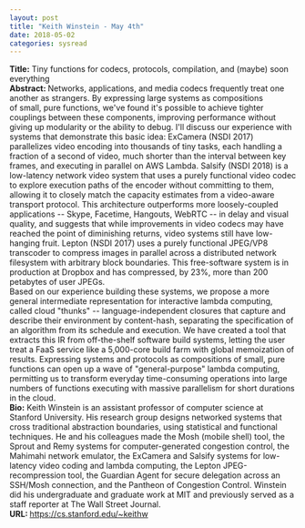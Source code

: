 ```yaml
---
layout: post
title: "Keith Winstein - May 4th"
date: 2018-05-02
categories: sysread
---
```


<div><b><span class="m_-1140695620685125333gmail-m_4217188978296561854m_7086199247065314321m_-1756002666923238148m_6930741722734120551m_-2676619759779797200gmail-m_6873584301303738639m_-5562556801080157533m_9062468828039379482m_1890254933304839679m_2540224121291711187gmail-m_-3626702549738014016m_-4070806846844993417m_4866937952561356940m_-415178483792580610gmail-il">Title</span>:</b> <span class="m_-1140695620685125333gmail-m_4217188978296561854m_7086199247065314321m_-1756002666923238148m_6930741722734120551m_-2676619759779797200gmail-m_6873584301303738639m_-5562556801080157533m_9062468828039379482m_1890254933304839679m_2540224121291711187gmail-m_-3626702549738014016m_-4070806846844993417m_4866937952561356940m_-415178483792580610gmail-m_-2679846717237855183m_-1654516190647764350m_9087084305778533531gmail-m_-2309447143115731386m_-4667819924276542904m_333596008630822786m_7034966524017935000gmail-m_2754890383251391096gmail-m_2472369615989676179m_-3995476691873501897gmail-m_-1895149353798262001gmail-m_-6286025009719978237m_-7326618503717066781m_-4501346701313019380m_-7664688795473214982m_7061827329169313075gmail-il">Tiny</span> <span class="m_-1140695620685125333gmail-m_4217188978296561854m_7086199247065314321m_-1756002666923238148m_6930741722734120551m_-2676619759779797200gmail-m_6873584301303738639m_-5562556801080157533m_9062468828039379482m_1890254933304839679m_2540224121291711187gmail-m_-3626702549738014016m_-4070806846844993417m_4866937952561356940m_-415178483792580610gmail-m_-2679846717237855183m_-1654516190647764350m_9087084305778533531gmail-m_-2309447143115731386m_-4667819924276542904m_333596008630822786m_7034966524017935000gmail-m_2754890383251391096gmail-m_2472369615989676179m_-3995476691873501897gmail-m_-1895149353798262001gmail-m_-6286025009719978237m_-7326618503717066781m_-4501346701313019380m_-7664688795473214982m_7061827329169313075gmail-il">functions</span> for codecs, protocols, compilation, and (maybe) soon everything</div>
<div></div>
<div>
<div><b><span class="m_-1140695620685125333gmail-m_4217188978296561854m_7086199247065314321m_-1756002666923238148m_6930741722734120551m_-2676619759779797200gmail-m_6873584301303738639m_-5562556801080157533m_9062468828039379482m_1890254933304839679m_2540224121291711187gmail-m_-3626702549738014016m_-4070806846844993417m_4866937952561356940m_-415178483792580610gmail-il">Abstract</span>: </b>Networks, applications, and media codecs frequently treat one another as strangers. By expressing large systems as compositions of <span class="m_-1140695620685125333gmail-m_4217188978296561854m_7086199247065314321m_-1756002666923238148m_6930741722734120551m_-2676619759779797200gmail-m_6873584301303738639m_-5562556801080157533m_9062468828039379482m_1890254933304839679m_2540224121291711187gmail-m_-3626702549738014016m_-4070806846844993417m_4866937952561356940m_-415178483792580610gmail-m_-2679846717237855183m_-1654516190647764350m_9087084305778533531gmail-m_-2309447143115731386m_-4667819924276542904m_333596008630822786m_7034966524017935000gmail-m_2754890383251391096gmail-m_2472369615989676179m_-3995476691873501897gmail-m_-1895149353798262001gmail-m_-6286025009719978237m_-7326618503717066781m_-4501346701313019380m_-7664688795473214982m_7061827329169313075gmail-il">small,</span> pure <span class="m_-1140695620685125333gmail-m_4217188978296561854m_7086199247065314321m_-1756002666923238148m_6930741722734120551m_-2676619759779797200gmail-m_6873584301303738639m_-5562556801080157533m_9062468828039379482m_1890254933304839679m_2540224121291711187gmail-m_-3626702549738014016m_-4070806846844993417m_4866937952561356940m_-415178483792580610gmail-m_-2679846717237855183m_-1654516190647764350m_9087084305778533531gmail-m_-2309447143115731386m_-4667819924276542904m_333596008630822786m_7034966524017935000gmail-m_2754890383251391096gmail-m_2472369615989676179m_-3995476691873501897gmail-m_-1895149353798262001gmail-m_-6286025009719978237m_-7326618503717066781m_-4501346701313019380m_-7664688795473214982m_7061827329169313075gmail-il">functions</span>, we'v<wbr />e found it's possible to achieve tighter couplings between these components, improving performance without giving up modularity or the ability to debug. I'll discuss our experience with systems that demonstrate this basic idea: ExCamera (NSDI 2017) parallelizes video encoding into thousands of <span class="m_-1140695620685125333gmail-m_4217188978296561854m_7086199247065314321m_-1756002666923238148m_6930741722734120551m_-2676619759779797200gmail-m_6873584301303738639m_-5562556801080157533m_9062468828039379482m_1890254933304839679m_2540224121291711187gmail-m_-3626702549738014016m_-4070806846844993417m_4866937952561356940m_-415178483792580610gmail-m_-2679846717237855183m_-1654516190647764350m_9087084305778533531gmail-m_-2309447143115731386m_-4667819924276542904m_333596008630822786m_7034966524017935000gmail-m_2754890383251391096gmail-m_2472369615989676179m_-3995476691873501897gmail-m_-1895149353798262001gmail-m_-6286025009719978237m_-7326618503717066781m_-4501346701313019380m_-7664688795473214982m_7061827329169313075gmail-il">tiny</span> tasks, each handling a fraction of a second of video, much shorter than the interval between key frames, and executing in parallel on AWS Lambda. Salsify (NSDI 2018) is a low-latency network video system that uses a purely functional video codec to explore execution paths of the encoder without committing to them, allowing it to closely match the capacity estimates from a video-aware transport protocol. This architecture outperforms more loosely-coupled applications -- Skype, Facetime, Hangouts, WebRTC -- in delay and visual quality, and suggests that while improvements in video codecs may have reached the point of diminishing returns, video systems still have low-hanging fruit. Lepton (NSDI 2017) uses a purely functional JPEG/VP8 transcoder to compress images in parallel across a distributed network filesystem with arbitrary block boundaries. This free-software system is in production at Dropbox and has compressed, by 23%, more than 200 petabytes of user JPEGs.</div>
<div></div>
<div>Based on our experience building these systems, we propose a more general intermediate representation for interactive lambda computing, called cloud "thunks" -- language-independent closures that capture and describe their environment by content-hash, separating the specification of an algorithm from its schedule and execution. We have created a tool that extracts this IR from off-the-shelf software build systems, letting the user treat a FaaS service like a 5,000-core build farm with global memoization of results. Expressing systems and protocols as compositions of small, pure functions can open up a wave of "general-purpose" lambda computing, permitting us to transform everyday time-consuming operations into large numbers of functions executing with massive parallelism for short durations in the cloud.</div>
<div class="m_-1140695620685125333gmail-m_4217188978296561854m_7086199247065314321m_-1756002666923238148m_6930741722734120551m_-2676619759779797200gmail-m_6873584301303738639m_-5562556801080157533m_9062468828039379482m_1890254933304839679m_2540224121291711187gmail-m_-3626702549738014016m_-4070806846844993417m_4866937952561356940m_-415178483792580610gmail-m_-2679846717237855183m_-1654516190647764350m_9087084305778533531gmail-m_-2309447143115731386m_-4667819924276542904m_333596008630822786m_7034966524017935000gmail-m_2754890383251391096gmail-m_2472369615989676179m_-3995476691873501897gmail-adL">
<div></div>
<div>
<div><b><span class="m_-1140695620685125333gmail-m_4217188978296561854m_7086199247065314321m_-1756002666923238148m_6930741722734120551m_-2676619759779797200gmail-m_6873584301303738639m_-5562556801080157533m_9062468828039379482m_1890254933304839679m_2540224121291711187gmail-m_-3626702549738014016m_-4070806846844993417m_4866937952561356940m_-415178483792580610gmail-il">Bio</span>:</b> <span class="m_-1140695620685125333gmail-il">Keith</span> Winstein is an assistant professor of computer science at Stanford University. His research group designs networked systems that cross traditional abstraction boundaries, using statistical and functional techniques. He and his colleagues made the Mosh (mobile shell) tool, the Sprout and Remy systems for computer-generated congestion control, the Mahimahi network emulator, the ExCamera and Salsify systems for low-latency video coding and lambda computing, the Lepton JPEG-recompression tool, the Guardian Agent for secure delegation across an SSH/Mosh connection, and the Pantheon of Congestion Control. Winstein did his undergraduate and graduate work at MIT and previously served as a staff reporter at The Wall Street Journal.</div>
<div></div>
<div><b>URL: </b><a href="https://cs.stanford.edu/~keithw" target="_blank" rel="noopener" data-saferedirecturl="https://www.google.com/url?hl=en&amp;q=https://cs.stanford.edu/~keithw&amp;source=gmail&amp;ust=1525387304847000&amp;usg=AFQjCNHbEt0WuB84MYQZ2-gCfmGc7S3jSA">https://cs.stanford.edu/~<wbr />keithw</a></div>
</div>
</div>
</div>
